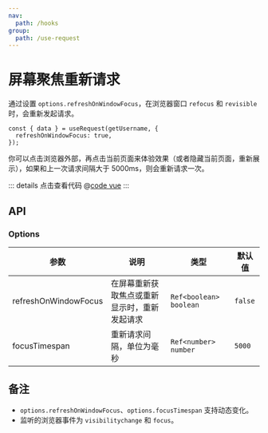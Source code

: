```yaml
---
nav:
  path: /hooks
group:
  path: /use-request
---
```


# 屏幕聚焦重新请求

通过设置 `options.refreshOnWindowFocus`，在浏览器窗口 `refocus` 和 `revisible` 时，会重新发起请求。

```tsx | pure
const { data } = useRequest(getUsername, {
  refreshOnWindowFocus: true,
});
```

你可以点击浏览器外部，再点击当前页面来体验效果（或者隐藏当前页面，重新展示），如果和上一次请求间隔大于 5000ms，则会重新请求一次。
<useRequest-useRefreshOnWindowFocus-demo />

::: details 点击查看代码
@[code vue](./demo.vue)
:::

## API

### Options

| 参数                 | 说明                                         | 类型                     | 默认值  |
| -------------------- | -------------------------------------------- | ------------------------ | ------- |
| refreshOnWindowFocus | 在屏幕重新获取焦点或重新显示时，重新发起请求 | `Ref<boolean>` `boolean` | `false` |
| focusTimespan        | 重新请求间隔，单位为毫秒                     | `Ref<number>` `number`   | `5000`  |

## 备注

- `options.refreshOnWindowFocus`、`options.focusTimespan` 支持动态变化。
- 监听的浏览器事件为 `visibilitychange` 和 `focus`。
